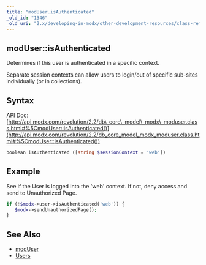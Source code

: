 ```yaml
---
title: "modUser.isAuthenticated"
_old_id: "1346"
_old_uri: "2.x/developing-in-modx/other-development-resources/class-reference/moduser/moduser.isauthenticated"
---
```


## modUser::isAuthenticated

Determines if this user is authenticated in a specific context.

Separate session contexts can allow users to login/out of specific sub-sites individually (or in collections).

## Syntax

API Doc: [http://api.modx.com/revolution/2.2/db\_core\_model\_modx\_moduser.class.html#%5CmodUser::isAuthenticated()](http://api.modx.com/revolution/2.2/db_core_model_modx_moduser.class.html#%5CmodUser::isAuthenticated())

``` php
boolean isAuthenticated ([string $sessionContext = 'web'])
```

## Example

See if the User is logged into the 'web' context. If not, deny access and send to Unauthorized Page.

``` php
if (!$modx->user->isAuthenticated('web')) {
   $modx->sendUnauthorizedPage();
}
```

## See Also

- [modUser](extending-modx/core-model/moduser)
- [Users](building-sites/client-proofing/security/users)
